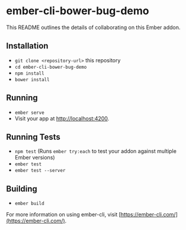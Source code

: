 # ember-cli-bower-bug-demo

This README outlines the details of collaborating on this Ember addon.

## Installation

* `git clone <repository-url>` this repository
* `cd ember-cli-bower-bug-demo`
* `npm install`
* `bower install`

## Running

* `ember serve`
* Visit your app at [http://localhost:4200](http://localhost:4200).

## Running Tests

* `npm test` (Runs `ember try:each` to test your addon against multiple Ember versions)
* `ember test`
* `ember test --server`

## Building

* `ember build`

For more information on using ember-cli, visit [https://ember-cli.com/](https://ember-cli.com/).

